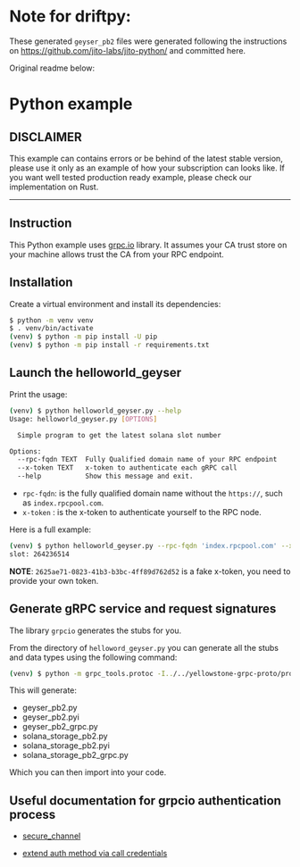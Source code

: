 # Note for driftpy:

These generated `geyser_pb2` files were generated following
the instructions on https://github.com/jito-labs/jito-python/ and committed here. 

Original readme below: 


# Python example

## DISCLAIMER

This example can contains errors or be behind of the latest stable version, please use it only as an example of how your subscription can looks like. If you want well tested production ready example, please check our implementation on Rust.

<hr>

## Instruction

This Python example uses [grpc.io](https://grpc.io/) library.
It assumes your CA trust store on your machine allows trust the CA from your RPC endpoint.

## Installation

Create a virtual environment and install its dependencies:
```bash
$ python -m venv venv
$ . venv/bin/activate
(venv) $ python -m pip install -U pip
(venv) $ python -m pip install -r requirements.txt
```

## Launch the helloworld_geyser

Print the usage:

```bash
(venv) $ python helloworld_geyser.py --help
Usage: helloworld_geyser.py [OPTIONS]

  Simple program to get the latest solana slot number

Options:
  --rpc-fqdn TEXT  Fully Qualified domain name of your RPC endpoint
  --x-token TEXT   x-token to authenticate each gRPC call
  --help           Show this message and exit.
```

- `rpc-fqdn`: is the fully qualified domain name without the `https://`, such as `index.rpcpool.com`.
- `x-token` : is the x-token to authenticate yourself to the RPC node.

Here is a full example:

```bash
(venv) $ python helloworld_geyser.py --rpc-fqdn 'index.rpcpool.com' --x-token '2625ae71-0823-41b3-b3bc-4ff89d762d52'
slot: 264236514

```

**NOTE**: `2625ae71-0823-41b3-b3bc-4ff89d762d52` is a fake x-token, you need to provide your own token.

## Generate gRPC service and request signatures

The library `grpcio` generates the stubs for you.

From the directory of `helloword_geyser.py` you can generate all the stubs and data types using the following command:

```bash
(venv) $ python -m grpc_tools.protoc -I../../yellowstone-grpc-proto/proto/ --python_out=. --pyi_out=. --grpc_python_out=. ../../yellowstone-grpc-proto/proto/*
```

This will generate:
- geyser_pb2.py
- geyser_pb2.pyi
- geyser_pb2_grpc.py
- solana_storage_pb2.py
- solana_storage_pb2.pyi
- solana_storage_pb2_grpc.py

Which you can then import into your code.


## Useful documentation for grpcio authentication process

- [secure_channel](https://grpc.github.io/grpc/python/grpc.html#create-client-credentials)

- [extend auth method via call credentials](https://grpc.io/docs/guides/auth/#extending-grpc-to-support-other-authentication-mechanisms)

